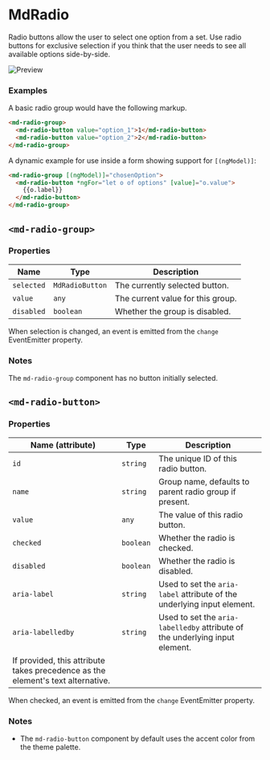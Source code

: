 # MdRadio
Radio buttons allow the user to select one option from a set. Use radio buttons for exclusive selection if you think that the user needs to see all available options side-by-side.

![Preview](https://material.angularjs.org/material2_assets/radio/radios.png)

### Examples
A basic radio group would have the following markup.
```html
<md-radio-group>
  <md-radio-button value="option_1">1</md-radio-button>
  <md-radio-button value="option_2">2</md-radio-button>
</md-radio-group>
```

A dynamic example for use inside a form showing support for `[(ngModel)]`:
```html
<md-radio-group [(ngModel)]="chosenOption">
  <md-radio-button *ngFor="let o of options" [value]="o.value">
    {{o.label}}
  </md-radio-button>
</md-radio-group>
```

## `<md-radio-group>`
### Properties

| Name | Type | Description |
| --- | --- | --- |
| `selected` | `MdRadioButton` | The currently selected button. |
| `value` | `any` | The current value for this group. |
| `disabled` | `boolean` | Whether the group is disabled. |

When selection is changed, an event is emitted from the `change` EventEmitter property.

### Notes
The `md-radio-group` component has no button initially selected.

## `<md-radio-button>`
### Properties

| Name (attribute) | Type | Description |
| --- | --- | --- |
| `id` | `string` | The unique ID of this radio button. |
| `name` | `string` | Group name, defaults to parent radio group if present. |
| `value` | `any` | The value of this radio button. |
| `checked` | `boolean` | Whether the radio is checked. |
| `disabled` | `boolean` | Whether the radio is disabled. |
| `aria-label` | `string` | Used to set the `aria-label` attribute of the underlying input element. |
| `aria-labelledby` | `string` | Used to set the `aria-labelledby` attribute of the underlying input element.
                                 If provided, this attribute takes precedence as the element's text alternative. |

When checked, an event is emitted from the `change` EventEmitter property.

### Notes
* The `md-radio-button` component by default uses the accent color from the theme palette.
